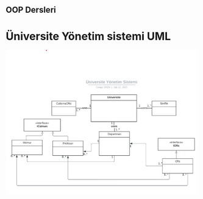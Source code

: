 ## OOP Dersleri

# Üniversite Yönetim sistemi UML

![OOP UML Ödevi](./UniversiteYonetimSistemi.png)
